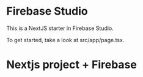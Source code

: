 # Firebase Studio

This is a NextJS starter in Firebase Studio.

To get started, take a look at src/app/page.tsx.

# Nextjs project + Firebase
